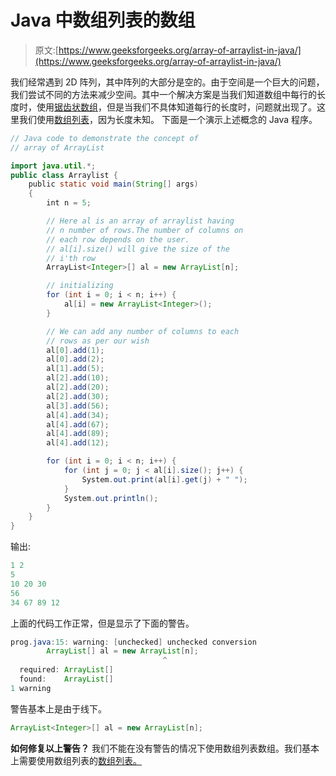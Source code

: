 # Java 中数组列表的数组

> 原文:[https://www.geeksforgeeks.org/array-of-arraylist-in-java/](https://www.geeksforgeeks.org/array-of-arraylist-in-java/)

我们经常遇到 2D 阵列，其中阵列的大部分是空的。由于空间是一个巨大的问题，我们尝试不同的方法来减少空间。其中一个解决方案是当我们知道数组中每行的长度时，使用[锯齿状数组](https://www.geeksforgeeks.org/jagged-array-in-java/)，但是当我们不具体知道每行的长度时，问题就出现了。这里我们使用[数组列表](https://www.geeksforgeeks.org/arraylist-in-java/)，因为长度未知。
下面是一个演示上述概念的 Java 程序。

```java
// Java code to demonstrate the concept of 
// array of ArrayList

import java.util.*;
public class Arraylist {
    public static void main(String[] args)
    {
        int n = 5;

        // Here al is an array of arraylist having
        // n number of rows.The number of columns on
        // each row depends on the user.
        // al[i].size() will give the size of the
        // i'th row
        ArrayList<Integer>[] al = new ArrayList[n];

        // initializing
        for (int i = 0; i < n; i++) {
            al[i] = new ArrayList<Integer>();
        }

        // We can add any number of columns to each
        // rows as per our wish
        al[0].add(1);
        al[0].add(2);
        al[1].add(5);
        al[2].add(10);
        al[2].add(20);
        al[2].add(30);
        al[3].add(56);
        al[4].add(34);
        al[4].add(67);
        al[4].add(89);
        al[4].add(12);

        for (int i = 0; i < n; i++) {
            for (int j = 0; j < al[i].size(); j++) {
                System.out.print(al[i].get(j) + " ");
            }
            System.out.println();
        }
    }
}
```

输出:

```java
1 2 
5 
10 20 30 
56 
34 67 89 12 

```

上面的代码工作正常，但是显示了下面的警告。

```java
prog.java:15: warning: [unchecked] unchecked conversion
        ArrayList[] al = new ArrayList[n];
                                  ^
  required: ArrayList[]
  found:    ArrayList[]
1 warning

```

警告基本上是由于线下。

```java
ArrayList<Integer>[] al = new ArrayList[n];
```

**如何修复以上警告？**
我们不能在没有警告的情况下使用数组列表数组。我们基本上需要使用数组列表的[数组列表。](https://www.geeksforgeeks.org/arraylist-of-arraylist-in-java/)